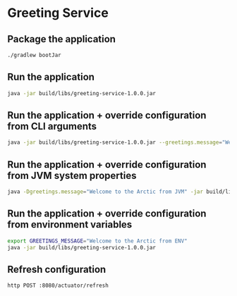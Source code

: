 # Greeting Service

## Package the application

```bash
./gradlew bootJar
```

## Run the application

```bash
java -jar build/libs/greeting-service-1.0.0.jar
```

## Run the application + override configuration from CLI arguments

```bash
java -jar build/libs/greeting-service-1.0.0.jar --greetings.message="Welcome to the Arctic from CLI"
```

## Run the application + override configuration from JVM system properties

```bash
java -Dgreetings.message="Welcome to the Arctic from JVM" -jar build/libs/greeting-service-1.0.0.jar
```

## Run the application + override configuration from environment variables

```bash
export GREETINGS_MESSAGE="Welcome to the Arctic from ENV"
java -jar build/libs/greeting-service-1.0.0.jar
```

## Refresh configuration

```bash
http POST :8080/actuator/refresh
```